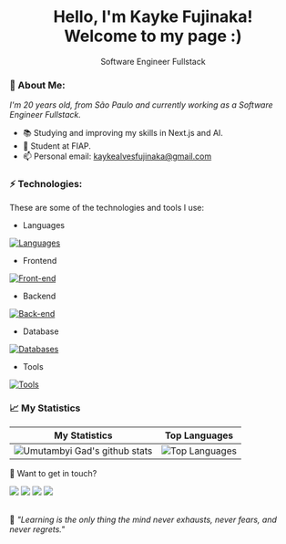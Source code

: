 <h1 align='center'>
  Hello, I'm Kayke Fujinaka!
  <br/>
  Welcome to my page :)
</h1>
<p align='center'>
  Software Engineer Fullstack
</p>

### 🌻 About Me:

<p>
  <em>
    I'm 20 years old, from São Paulo and currently working as a Software Engineer Fullstack.
  </em>
</p>

- 📚 Studying and improving my skills in Next.js and AI.
- 🚀 Student at FIAP.
- 📫 Personal email: kaykealvesfujinaka@gmail.com

### ⚡ Technologies:

These are some of the technologies and tools I use:

- Languages

[![Languages](https://skillicons.dev/icons?i=js,ts,nodejs,java,py,go,dotnet,cs)](https://skillicons.dev)

- Frontend

[![Front-end](https://skillicons.dev/icons?i=html,css,jquery,babel,react,next,redux,sass,styledcomponents,tailwind,bootstrap,materialui,gulp,vite,vitest,cypress,jest,androidstudio,kotlin)](https://skillicons.dev)

- Backend

[![Back-end](https://skillicons.dev/icons?i=express,nest,prisma,firebase,kafka,graphql,maven,spring,django)](https://skillicons.dev)

- Database

[![Databases](https://skillicons.dev/icons?i=mongodb,mysql,postgres,redis,sqlite)](https://skillicons.dev)

- Tools

[![Tools](https://skillicons.dev/icons?i=aws,azure,gcp,cloudflare,docker,eclipse,elasticsearch,figma,git,github,githubactions,gitlab,grafana,idea,npm,postman,prometheus,terraform,vim,vscode,yarn,ae,ps)](https://skillicons.dev)

### 📈 My Statistics

| My Statistics                                                                                                                                                            | Top Languages                                                                                                                                                                    |
| ------------------------------------------------------------------------------------------------------------------------------------------------------------------------ | ---------------------------------------------------------------------------------------------------------------------------------------------------------------------------------- |
| ![Umutambyi Gad's github stats](https://github-readme-stats.vercel.app/api?username=Kayke-Fujinaka&show_icons=true&hide_border=true&count_private=true&theme=jolly) | ![Top Languages](https://github-readme-stats.vercel.app/api/top-langs/?username=Kayke-Fujinaka&langs_count=10&count_private=true&hide_border=true&theme=jolly&layout=compact) |

💬 Want to get in touch?

<div>
  <a href = "https://open.spotify.com/user/21n5kjzxtxsswwv2o3v47ktsa"><img src="https://img.shields.io/badge/Spotify-1ED760?style=for-the-badge&logo=spotify&logoColor=white" target="_blank"></a>
  <a href="https://www.linkedin.com/in/kayke-fujinaka" target="_blank"><img src="https://img.shields.io/badge/-LinkedIn-%230077B5?style=for-the-badge&logo=linkedin&logoColor=white" target="_blank"></a>
  <a href="https://api.whatsapp.com/send/?phone=%2B5511961877936&text&app_absent=0" target="_blank"><img src="https://img.shields.io/badge/WhatsApp-25D366?style=for-the-badge&logo=whatsapp&logoColor=white" target="_blank"></a>
  <a href = "mailto:kaykealvesfujinaka@gmail.com"><img src="https://img.shields.io/badge/-Gmail-%23333?style=for-the-badge&logo=gmail&logoColor=white" target="_blank"></a>
</div>
<br>
<p>🧠 <span style="font-style:italic">"Learning is the only thing the mind never exhausts, never fears, and never regrets."</span></p>

